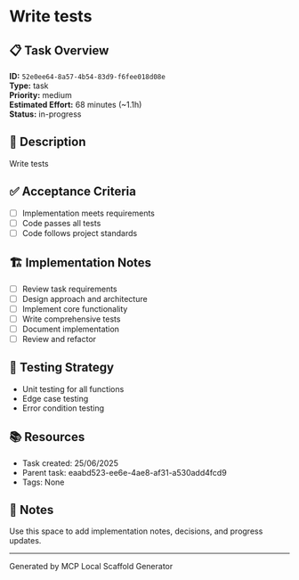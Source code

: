 # Write tests

## 📋 Task Overview

**ID:** `52e0ee64-8a57-4b54-83d9-f6fee018d08e`  
**Type:** task  
**Priority:** medium  
**Estimated Effort:** 68 minutes (~1.1h)  
**Status:** in-progress

## 📝 Description

Write tests

## ✅ Acceptance Criteria

- [ ] Implementation meets requirements
- [ ] Code passes all tests
- [ ] Code follows project standards

## 🏗️ Implementation Notes

- [ ] Review task requirements
- [ ] Design approach and architecture
- [ ] Implement core functionality
- [ ] Write comprehensive tests
- [ ] Document implementation
- [ ] Review and refactor

## 🧪 Testing Strategy

- Unit testing for all functions
- Edge case testing
- Error condition testing

## 📚 Resources

- Task created: 25/06/2025
- Parent task: eaabd523-ee6e-4ae8-af31-a530add4fcd9
- Tags: None

## 📝 Notes

Use this space to add implementation notes, decisions, and progress updates.

---

Generated by MCP Local Scaffold Generator
